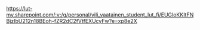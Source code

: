 https://lut-my.sharepoint.com/:v:/g/personal/vili_vaatainen_student_lut_fi/EUGloKKItFNBjzIbU212n18BEoh-fZR2dC2fVtfEXUcyFw?e=xp8e2X
